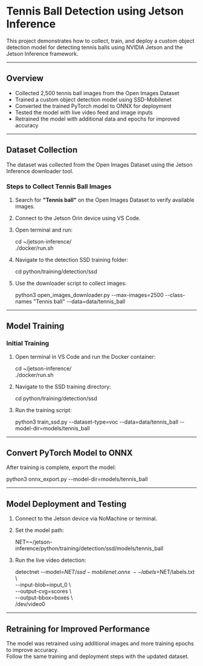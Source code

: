 # Tennis Ball Detection using Jetson Inference

This project demonstrates how to collect, train, and deploy a custom object detection model for detecting tennis balls using NVIDIA Jetson and the Jetson Inference framework.

---

## Overview

- Collected 2,500 tennis ball images from the Open Images Dataset  
- Trained a custom object detection model using SSD-Mobilenet  
- Converted the trained PyTorch model to ONNX for deployment  
- Tested the model with live video feed and image inputs  
- Retrained the model with additional data and epochs for improved accuracy  

---

## Dataset Collection

The dataset was collected from the Open Images Dataset using the Jetson Inference downloader tool.

### Steps to Collect Tennis Ball Images

1. Search for **"Tennis ball"** on the Open Images Dataset to verify available images.  
2. Connect to the Jetson Orin device using VS Code.  
3. Open terminal and run:

   cd ~/jetson-inference/  
   ./docker/run.sh  

4. Navigate to the detection SSD training folder:

   cd python/training/detection/ssd  

5. Use the downloader script to collect images:

   python3 open_images_downloader.py --max-images=2500 --class-names "Tennis ball" --data=data/tennis_ball

---

## Model Training

### Initial Training

1. Open terminal in VS Code and run the Docker container:

   cd ~/jetson-inference/  
   ./docker/run.sh  

2. Navigate to the SSD training directory:

   cd python/training/detection/ssd  

3. Run the training script:

   python3 train_ssd.py --dataset-type=voc --data=data/tennis_ball --model-dir=models/tennis_ball

---

## Convert PyTorch Model to ONNX

After training is complete, export the model:

   python3 onnx_export.py --model-dir=models/tennis_ball

---

## Model Deployment and Testing

1. Connect to the Jetson device via NoMachine or terminal.  
2. Set the model path:

   NET=~/jetson-inference/python/training/detection/ssd/models/tennis_ball

3. Run the live video detection:

   detectnet --model=$NET/ssd-mobilenet.onnx \  
             --labels=$NET/labels.txt \  
             --input-blob=input_0 \  
             --output-cvg=scores \  
             --output-bbox=boxes \  
             /dev/video0  

---

## Retraining for Improved Performance

The model was retrained using additional images and more training epochs to improve accuracy.  
Follow the same training and deployment steps with the updated dataset.

